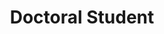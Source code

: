 ---
layout: person
name: "Songping Wang"
image: "/assets/people/wangsongping.jpg"
title: "Doctoral Student"
category: "Student"
links:
  - link: "theone@smail.nju.edu.cn"
    icon: "email"
---